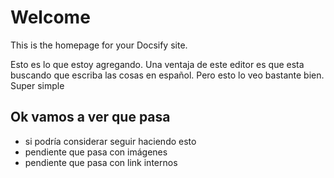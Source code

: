 # Welcome

This is the homepage for your Docsify site.

Esto es lo que estoy agregando. Una ventaja de este editor es que esta buscando que escriba las cosas en español. Pero esto lo veo bastante bien. Super simple 

## Ok vamos a ver que pasa

- si podría considerar seguir haciendo esto
- pendiente que pasa con imágenes
- pendiente que pasa con link internos